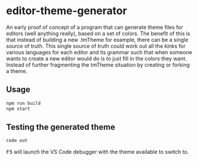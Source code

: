 # editor-theme-generator

An early proof of concept of a program that can generate theme files for editors (well anything really), based on a set of colors. The benefit of this is that instead of building a new .tmTheme for example, there can be a single source of truth. This single source of truth could work out all the kinks for various languages for each editor and its grammar such that when someone wants to create a new editor would do is to just fill in the colors they want. Instead of further fragmenting the tmTheme situation by creating or forking a theme.

## Usage

```bash
npm run build
npm start
```

## Testing the generated theme

```bash
code out
```

<kbd>F5</kbd> will launch the VS Code debugger with the theme available to switch to.
